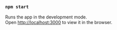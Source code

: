 

### `npm start`

Runs the app in the development mode.<br />
Open [http://localhost:3000](http://localhost:3000) to view it in the browser.


